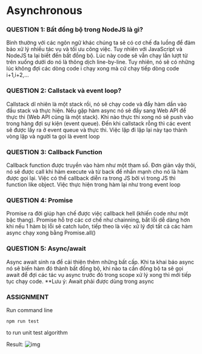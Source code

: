 # Asynchronous

### QUESTION 1: Bất đồng bộ trong NodeJS là gì?

Bình thường với các ngôn ngữ khác chúng ta sẽ có cơ chế đa luồng để đảm bảo xử lý nhiều tác vụ và tối ưu công việc. Tuy nhiên với JavaScript và NodeJS ta lại biết đến bất đồng bộ. Lúc này code sẽ vẫn chạy lần lượt từ trên xuống dưới do nó là thông dịch line-by-line. Tuy nhiên, nó sẽ có những lúc không đợi các dòng code i chạy xong mà cứ chạy tiếp dòng code i+1,i+2,...

### QUESTION 2: Callstack và event loop?

Callstack dĩ nhiên là một stack rồi, nó sẽ chạy code và đẩy hàm dần vào đầu stack và thực hiện. Nếu gặp hàm async nó sẽ đẩy sang Web API để thực thi (Web API cũng là một stack). Khi nào thực thi xong nó sẽ push vào trong hàng đợi sự kiện (event queue). Đến khi callstack rỗng thì các event sẽ được lấy ra ở event queue và thực thi. Việc lặp đi lặp lại này tạo thành vòng lặp và người ta gọi là event loop

### QUESTION 3: Callback Function

Callback function được truyền vào hàm như một tham số. Đơn giản vậy thôi, nó sẽ được call khi hàm execute và từ back để nhấn mạnh cho nó là hàm được gọi lại. Việc có thể callback diễn ra trong JS bởi vì trong JS thì function like object. Việc thực hiện trong hàm lại như trong event loop

### QUESTION 4: Promise

Promise ra đời giúp hạn chế được việc callback hell (khiến code như một bậc thang). Promise hỗ trợ các cơ chế như chainning, bắt lỗi dễ dàng hơn khi nếu 1 hàm bị lỗi sẽ catch luôn, tiếp theo là việc xử lý đợi tất cả các hàm async chạy xong bằng Promise.all()

### QUESTION 5: Async/await

Async await sinh ra để cải thiện thêm những bất cấp. Khi ta khai báo async nó sẽ biến hàm đó thành bất đồng bộ, khi nào ta cần đồng bộ ta sẽ gọi await để đợi các tác vụ async trước đó trong scope xử lý xong thì mới tiếp tục chạy code.
**Lưu ý: Await phải được dùng trong async

### ASSIGNMENT

Run command line

```shell
npm run test
```
to run unit test algorithm

Result:
![img]("https://github.com/dnam-foobla/Task3_Asynchronous/blob/main/test/Result.PNG")
